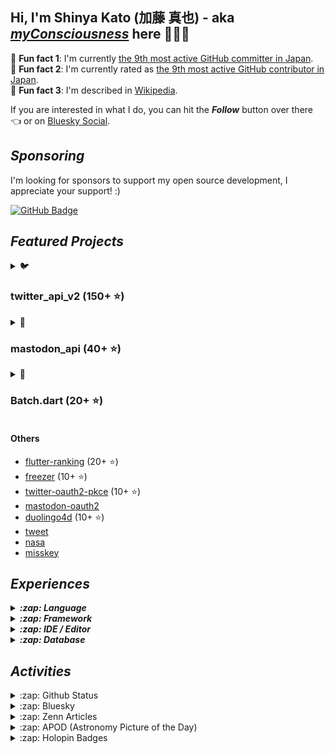 ## Hi, I'm Shinya Kato (加藤 真也) - aka [**_myConsciousness_**](https://github.com/myConsciousness/) here 👋👨‍💻

<!-- MY-RANK-IN-GITHUB:START - Do not remove or modify this section -->

🤖 **Fun fact 1**: I'm currently [the 9th most active GitHub committer in Japan](https://commits.top/japan.html).</br>
🤖 **Fun fact 2**: I'm currently rated as [the 9th most active GitHub contributor in Japan](https://commits.top/japan_public.html).</br>
🤖 **Fun fact 3**: I'm described in [Wikipedia](https://ja.wikipedia.org/wiki/加藤真也_(プログラマ)).

<!-- MY-RANK-IN-GITHUB:END -->

If you are interested in what I do, you can hit the **_Follow_** button over there 👈 or on [Bluesky Social](https://staging.bsky.app/profile/shinyakato.dev).

## **_Sponsoring_**

I'm looking for sponsors to support my open source development, I appreciate your support! :)

[![GitHub Badge](https://img.shields.io/badge/Github%20Sponsor-orange?style=for-the-badge&logo=github&logoColor=white)](https://github.com/sponsors/myConsciousness)

## **_Featured Projects_**

<details>
  <summary>🐦 <b><h3>twitter_api_v2 (150+ ⭐)</h3></b></summary>
  <div>
    <p align="center">
      <a href="https://github.com/twitter-dart/twitter-api-v2">
        <img alt="twitter_api_v2" width="500px" src="https://user-images.githubusercontent.com/13072231/199728866-202b9742-d58e-4667-b046-e8096efd2339.png">
      </a>
    </p>
  </div>

  <h4><b>Highlights</b> ✨</h4>

✅ The **wrapper library** for **[Twitter API v2.0](https://developer.twitter.com/en/docs/twitter-api)**. </br>
✅ **Easily integrates** with the **Dart** & **Flutter** apps. </br>
✅ Provides response objects with a **guaranteed safe types.** </br>
✅ Supports **[all endpoints](https://developer.twitter.com/en/docs/api-reference-index)**. </br>
✅ Support **all request parameters and response fields**.</br>
✅ Supports **high-performance streaming** endpoints. </br>
✅ Supports **[expansions](https://developer.twitter.com/en/docs/twitter-api/expansions)** and **[fields](https://developer.twitter.com/en/docs/twitter-api/fields)** features. </br>
✅ **Well documented** and **well tested**.</br>
✅ Supports the powerful **automatic retry**.</br>
✅ Supports for **large media uploads** (image, gif, video).</br>
✅ Supports **safe and powerful paging** feature.

- [Repository](https://github.com/twitter-dart/twitter-api-v2)
- [Pub.dev](https://pub.dev/packages/twitter_api_v2)

</details>

<details>
  <summary>🦣 <b><h3>mastodon_api (40+ ⭐)</h3></b></summary>
  <div>
    <p align="center">
      <a href="https://github.com/mastodon-dart/mastodon-api">
        <img alt="twitter_api_v2" width="500px" src="https://user-images.githubusercontent.com/13072231/202892481-5b9c8a39-ef55-4dca-a912-e298beb635ca.png">
      </a>
    </p>
  </div>

  <h4><b>Highlights</b> ✨</h4>

✅ The **wrapper library** for **[Mastodon API](https://docs.joinmastodon.org/client/intro/)**. </br>
✅ **Easily integrates** with the **Dart** & **Flutter** apps. </br>
✅ Provides response objects with a **guaranteed safe types.** </br>
✅ **Well documented** and **well tested**.</br>
✅ Supports **v1 and v2 endpoints**.</br>
✅ Supports the powerful **automatic retry**.</br>

- [Repository](https://github.com/mastodon-dart/mastodon-api)
- [Pub.dev](https://pub.dev/packages/mastodon_api)

</details>

<details>
  <summary>🚀 <b><h3>Batch.dart (20+ ⭐)</h3></b></summary>
  <div>
    <p align="center">
      <a href="https://github.com/batch-dart/batch.dart">
        <img alt="batch" width="300px" src="https://user-images.githubusercontent.com/13072231/157616062-6208b014-e104-49f4-8227-b491b7ef6d42.png">
      </a>
    </p>
  </div>

  <h4><b>Highlights</b> ✨</h4>

✅ **Job Scheduling Framework** running on **Dart VM**. </br>
✅ **Easily schedules** with a combination of **Job**, **Step**, and **Task**. </br>
✅ Supports **job scheduling in [Cron](https://en.wikipedia.org/wiki/Cron)** format. </br>
✅ Supports **convenient logging functions** as a standard. </br>
✅ Supports the **parallel processing**. </br>
✅ Supports **conditional branching** of schedules. </br>
✅ Supports the **customizable retry feature**.

- [Repository](https://github.com/batch-dart/batch.dart)
- [Pub.dev](https://pub.dev/packages/batch)

</details>

#### Others

- [flutter-ranking](https://github.com/myConsciousness/flutter-ranking) (20+ ⭐)
- [freezer](https://github.com/myConsciousness/freezer) (10+ ⭐)
- [twitter-oauth2-pkce](https://github.com/twitter-dart/twitter-oauth2-pkce) (10+ ⭐)
- [mastodon-oauth2](https://github.com/mastodon-dart/mastodon-oauth2)
- [duolingo4d](https://github.com/duolingo-dart/duolingo4d) (10+ ⭐)
- [tweet](https://github.com/dart-actions/tweet)
- [nasa](https://github.com/myConsciousness/nasa-api)
- [misskey](https://github.com/misskey-dart/misskey)

## **_Experiences_**

<details>
  <summary><b><em>:zap: Language</em></b></summary>

![C](https://img.shields.io/badge/c-%2300599C.svg?style=for-the-badge&logo=c&logoColor=white)
![C++](https://img.shields.io/badge/c++-%2300599C.svg?style=for-the-badge&logo=c%2B%2B&logoColor=white)
![Go](https://img.shields.io/badge/go-%2300ADD8.svg?style=for-the-badge&logo=go&logoColor=white)
![Java](https://img.shields.io/badge/java-%23ED8B00.svg?style=for-the-badge&logo=java&logoColor=white)
![Kotlin](https://img.shields.io/badge/kotlin-%230095D5.svg?style=for-the-badge&logo=kotlin&logoColor=white)
![Python](https://img.shields.io/badge/python-3670A0?style=for-the-badge&logo=python&logoColor=ffdd54)
![Dart](https://img.shields.io/badge/dart-%230175C2.svg?style=for-the-badge&logo=dart&logoColor=white)
![Apache Groovy](https://img.shields.io/badge/Apache%20Groovy-4298B8.svg?style=for-the-badge&logo=Apache+Groovy&logoColor=white)
![HTML5](https://img.shields.io/badge/html5-%23E34F26.svg?style=for-the-badge&logo=html5&logoColor=white)
![CSS3](https://img.shields.io/badge/css3-%231572B6.svg?style=for-the-badge&logo=css3&logoColor=white)
![JavaScript](https://img.shields.io/badge/javascript-%23323330.svg?style=for-the-badge&logo=javascript&logoColor=%23F7DF1E)
![TypeScript](https://img.shields.io/badge/typescript-%23007ACC.svg?style=for-the-badge&logo=typescript&logoColor=white)
![Markdown](https://img.shields.io/badge/markdown-%23000000.svg?style=for-the-badge&logo=markdown&logoColor=white)

</details>

<details>
  <summary><b><em>:zap: Framework</em></b></summary>

![Flutter](https://img.shields.io/badge/Flutter-%2302569B.svg?style=for-the-badge&logo=Flutter&logoColor=white)
![React Native](https://img.shields.io/badge/react_native-%2320232a.svg?style=for-the-badge&logo=react&logoColor=%2361DAFB)
![Spring](https://img.shields.io/badge/spring-%236DB33F.svg?style=for-the-badge&logo=spring&logoColor=white)
![Thymeleaf](https://img.shields.io/badge/Thymeleaf-%23005C0F.svg?style=for-the-badge&logo=Thymeleaf&logoColor=white)
![.Net](https://img.shields.io/badge/.NET-5C2D91?style=for-the-badge&logo=.net&logoColor=white)
![Bootstrap](https://img.shields.io/badge/bootstrap-%23563D7C.svg?style=for-the-badge&logo=bootstrap&logoColor=white)
![SASS](https://img.shields.io/badge/SASS-hotpink.svg?style=for-the-badge&logo=SASS&logoColor=white)
![jQuery](https://img.shields.io/badge/jquery-%230769AD.svg?style=for-the-badge&logo=jquery&logoColor=white)
![JWT](https://img.shields.io/badge/JWT-black?style=for-the-badge&logo=JSON%20web%20tokens)
![Chart.js](https://img.shields.io/badge/chart.js-F5788D.svg?style=for-the-badge&logo=chart.js&logoColor=white)

</details>

<details>
  <summary><b><em>:zap: IDE / Editor</em></b></summary>

![Visual Studio Code](https://img.shields.io/badge/Visual%20Studio%20Code-0078d7.svg?style=for-the-badge&logo=visual-studio-code&logoColor=white)
![Android Studio](https://img.shields.io/badge/Android%20Studio-3DDC84.svg?style=for-the-badge&logo=android-studio&logoColor=white)
![IntelliJ IDEA](https://img.shields.io/badge/IntelliJIDEA-000000.svg?style=for-the-badge&logo=intellij-idea&logoColor=white)
![Eclipse](https://img.shields.io/badge/Eclipse-FE7A16.svg?style=for-the-badge&logo=Eclipse&logoColor=white)
![Visual Studio](https://img.shields.io/badge/Visual%20Studio-5C2D91.svg?style=for-the-badge&logo=visual-studio&logoColor=white)
![Atom](https://img.shields.io/badge/Atom-%2366595C.svg?style=for-the-badge&logo=atom&logoColor=white)

</details>

<details>
  <summary><b><em>:zap: Database</em></b></summary>

![Oracle](https://img.shields.io/badge/Oracle-F80000?style=for-the-badge&logo=oracle&logoColor=white)
![MySQL](https://img.shields.io/badge/mysql-%2300f.svg?style=for-the-badge&logo=mysql&logoColor=white)
![MongoDB](https://img.shields.io/badge/MongoDB-%234ea94b.svg?style=for-the-badge&logo=mongodb&logoColor=white)
![SQLite](https://img.shields.io/badge/sqlite-%2307405e.svg?style=for-the-badge&logo=sqlite&logoColor=white)

</details>

## **_Activities_**

<details>
  <summary>:zap: Github Status</summary>

[![trophy](https://github-profile-trophy.vercel.app/?username=myConsciousness&theme=gruvbox&include_all_commits=true&count_private=true)](https://github-profile-trophy.vercel.app/?username=myConsciousness&margin-w=15&include_all_commits=true&count_private=true)

<p>
  <img height="180em" src="https://github-readme-streak-stats.herokuapp.com/?user=myConsciousness&layout=compact&theme=gruvbox" alt="myConsciousness" />
</p>

<div>
  <img height="180em" src="https://github-readme-stats.vercel.app/api?username=myConsciousness&count_private=true&theme=gruvbox&show_icons=true&include_all_commits=true&count_private=true"/>
  <img height="180em" src="https://github-readme-stats.vercel.app/api/top-langs/?username=myConsciousness&layout=compact&langs_count=7&theme=gruvbox"/>
</details>

<details>
  <summary>:zap: Bluesky</summary>

---

This content is fetched by [bluesky](https://github.com/myConsciousness/atproto.dart/tree/main/packages/bluesky).

<!-- MY-BSKY_TIMELINE:START - Do not remove or modify this section -->
---

> Shinya Kato 🤯 @shinyakato.dev 2023-05-13T02:56:13.790Z
>
> But he said he would join remotely if this shows no sign of being resolved. If this is true, they may already have a scenario in place

---

> Shinya Kato 🤯 @shinyakato.dev 2023-05-13T02:52:15.927Z
>
> Does President Biden's participation in the Hiroshima G7 summit next week mean that the US debt ceiling issue has already been resolved with the Republicans?

---

> Shinya Kato 🤯 @shinyakato.dev 2023-05-13T01:27:40.665Z
>
> Too many to count 😂

---

> Shinya Kato 🤯 @shinyakato.dev 2023-05-13T01:13:59.001Z
>
> I'm beginning to see this as beautiful. This is art

---

> Shinya Kato 🤯 @shinyakato.dev 2023-05-13T01:06:51.640Z
>
> I thought I was seeing an illusion when I saw the JSON output to the console, but this is real lol

---
<!-- MY-BSKY_TIMELINE:END -->

</details>

<details>
  <summary>:zap: Zenn Articles</summary>

<!-- MY-ZENN-ARTICLES:START - Do not remove or modify this section -->
- 💙 [bluesky_cliでコマンドラインから簡単にBluesky SocialのAPIを叩く](https://zenn.dev/kato_shinya/articles/lets-try-bluesky-cli) (2023-04-04)
- 💙 [誰でもできる、Blueskyでカスタムドメインを簡単に設定する方法](https://zenn.dev/kato_shinya/articles/lets-set-custom-domain-in-bluesky) (2023-03-14)
- 💙 [分散型SNSの大本命「Bluesky」をさっそく試してみた](https://zenn.dev/kato_shinya/articles/lets-try-bluesky-social) (2023-03-07)
- 📙 [【Dart/Flutter】httpパッケージを使ってMultipart形式のリクエストを送る](https://zenn.dev/kato_shinya/articles/how-to-send-multipart-request-with-dart) (2023-02-28)
- 🤔 [公開した自作OSSを有名にしたいすべてのOSS開発者が実践すべきこと](https://zenn.dev/kato_shinya/articles/why-your-packages-are-not-popular) (2022-11-13)
<!-- MY-ZENN-ARTICLES:END -->
</details>

<details>
  <summary>:zap: APOD (Astronomy Picture of the Day)</summary>

---

This content is fetched by [nasa](https://github.com/myConsciousness/nasa-api).

  <!-- APOD:START - Do not remove or modify this section -->
---

> Grains of cosmic dust streaked through night skies in early May. Swept up as planet Earth plowed through the debris streams left behind by periodic Comet Halley, the annual meteor shower is known as the Eta Aquarids. This year, the Eta Aquarids peak was visually hampered by May's bright Full Moon, though. But early morning hours surrounding last May's shower of Halley dust were free of moonlight interference. In exposures recorded between April 28 and May 8 in 2022, this composited image shows nearly 90 Eta Aquarid meteors streaking from the shower's radiant in Aquarius over San Pedro de Atacama, Chile. The central Milky Way arcs above in the southern hemisphere's predawn skies. The faint band of light rising from the horizon is Zodiacal light, caused by dust scattering sunlight near our Solar System's ecliptic plane. Along the ecliptic and entrained in the Zodiacal glow are the bright planets Venus, Jupiter, Mars, and Saturn.  Of course Mars itself has recently been found to be a likely source of the dust along the ecliptic responsible for creating Zodiacal light.
> ![APOD](https://apod.nasa.gov/apod/image/2305/2022_05_04_Eta_Aquaridy_SP_Meteory_Fin_Vyska_1200px.png)
> &copy; Petr Horalek

---
<!-- APOD:END -->
</details>

<details>
  <summary>:zap: Holopin Badges</summary>

  [![An image of @myconsciousness's Holopin badges, which is a link to view their full Holopin profile](https://holopin.me/myconsciousness)](https://holopin.io/@myconsciousness)
</details>
